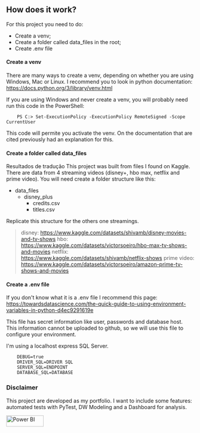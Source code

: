 ## How does it work?

For this project you need to do:
- Create a venv;
- Create a folder called data_files in the root;
- Create .env file


#### Create a venv
There are many ways to create a venv, depending on whether you are using Windows, Mac or Linux. I recommend you to look in python documentation: 
https://docs.python.org/3/library/venv.html

If you are using Windows and never create a venv, you will probably need run this code in the PowerShell:

        PS C:> Set-ExecutionPolicy -ExecutionPolicy RemoteSigned -Scope CurrentUser
This code will permite you activate the venv. On the documentation that are cited previously had an explanation for this.

#### Create a folder called data_files
Resultados de tradução
This project was built from files I found on Kaggle. There are data from 4 streaming videos (disney+, hbo max, netflix and prime video). You will need create a folder structure like this:

- data_files
    - disney_plus
        - credits.csv
        - titles.csv

Replicate this structure for the others one streamings.

> disney: https://www.kaggle.com/datasets/shivamb/disney-movies-and-tv-shows
> hbo: https://www.kaggle.com/datasets/victorsoeiro/hbo-max-tv-shows-and-movies
> netflix: https://www.kaggle.com/datasets/shivamb/netflix-shows
> prime video: https://www.kaggle.com/datasets/victorsoeiro/amazon-prime-tv-shows-and-movies


#### Create a .env file
If you don't know what it is a .env file I recommend this page:
https://towardsdatascience.com/the-quick-guide-to-using-environment-variables-in-python-d4ec9291619e

This file has secret information like user, passwords and database host. This information cannot be uploaded to github, so we will use this file to configure your environment.

I'm using a localhost express SQL Server.

        DEBUG=true
        DRIVER_SQL=DRIVER SQL
        SERVER_SQL=ENDPOINT
        DATABASE_SQL=DATABASE

### Disclaimer

This project are developed as my portfolio. I want to include some features: automated tests with PyTest, DW Modeling and a Dashboard for analysis.

<img src="https://img.shields.io/badge/last%20modified-today-brightgreen" alt="Power BI" width="100" height="30"/>